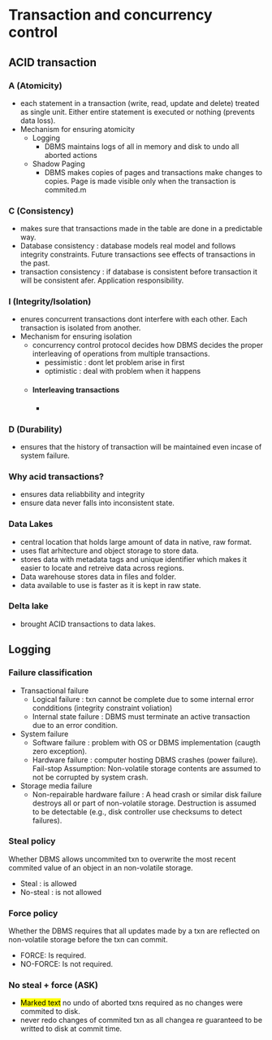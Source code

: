 # Transaction and concurrency control 

## ACID transaction

### A (Atomicity) 
- each statement in  a transaction (write, read, update and delete) treated as single unit. Either entire statement is executed or nothing (prevents data loss). 
- Mechanism for ensuring atomicity
    - Logging
        - DBMS maintains logs of all in memory and disk to undo all aborted actions
    - Shadow Paging
        - DBMS makes copies of pages and transactions make changes to copies. Page is made visible only when the transaction is commited.m  

### C (Consistency)
- makes sure that transactions made in the table are done in a predictable way.
- Database consistency : database models real model and follows integrity constraints. Future transactions see effects of transactions in the past.
- transaction consistency : if database is consistent before transaction it will be consistent afer. Application responsibility.

### I (Integrity/Isolation)
- enures concurrent transactions dont interfere with each other. Each transaction is isolated from another.
- Mechanism for ensuring isolation
    - concurrency control protocol decides how DBMS decides the proper interleaving of operations from multiple transactions.
        - pessimistic : dont let problem arise in first
        - optimistic  : deal with problem when it happens
    - #### Interleaving transactions
        - 

### D (Durability)
- ensures that the history of transaction will be maintained even incase of system failure.

### Why acid transactions?
- ensures data reliabbility and integrity
- ensure data never falls into inconsistent state.

### Data Lakes
- central location that holds large amount of data in native, raw format.
- uses flat arhitecture and object storage to store data.
- stores data with metadata tags and unique identifier which makes it easier to locate and retreive data across regions.
- Data warehouse stores data in files and folder.
- data available to use is faster as it is kept in raw state.

### Delta lake
- brought ACID transactions to data lakes.


## Logging

### Failure classification 
- Transactional failure
    - Logical failure : txn cannot be complete due to some internal error condditions (integrity constraint voliation)
    - Internal state failure : DBMS must terminate an active transaction due to an error condition.
- System failure
    - Software failure : problem with OS or DBMS implementation (caugth zero exception).
    - Hardware failure : computer hosting DBMS crashes (power failure). Fail-stop Assumption: Non-volatile storage contents are
    assumed to not be corrupted by system crash.
- Storage media failure
    - Non-repairable hardware failure : A head crash or similar disk failure destroys all or part
    of non-volatile storage. Destruction is assumed to be detectable (e.g., disk
    controller use checksums to detect failures).

### Steal policy
Whether DBMS allows uncommited txn to overwrite the most recent commited value of an object in an non-volatile storage.
- Steal : is allowed
- No-steal : is not allowed

### Force policy
Whether the DBMS requires that all updates made by a txn are reflected on non-volatile storage before the txn can commit.
- FORCE: Is required.
- NO-FORCE: Is not required.

### No steal + force (ASK)
- <mark>Marked text</mark> no undo of aborted txns required as no changes were commited to disk.
- never redo changes of commited txn as all changea re guaranteed to be writted to disk at commit time. 
